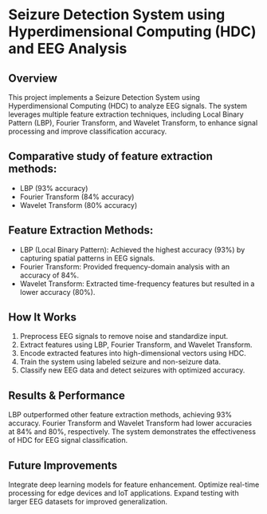 # Seizure Detection System using Hyperdimensional Computing (HDC) and EEG Analysis

## Overview
This project implements a Seizure Detection System using Hyperdimensional Computing (HDC) to analyze EEG signals. The system leverages multiple feature extraction techniques, including Local Binary Pattern (LBP), Fourier Transform, and Wavelet Transform, to enhance signal processing and improve classification accuracy.

## Comparative study of feature extraction methods:
- LBP (93% accuracy)
- Fourier Transform (84% accuracy)
- Wavelet Transform (80% accuracy)

## Feature Extraction Methods:
- LBP (Local Binary Pattern): Achieved the highest accuracy (93%) by capturing spatial patterns in EEG signals.
- Fourier Transform: Provided frequency-domain analysis with an accuracy of 84%.
- Wavelet Transform: Extracted time-frequency features but resulted in a lower accuracy (80%).

## How It Works
1. Preprocess EEG signals to remove noise and standardize input.
2. Extract features using LBP, Fourier Transform, and Wavelet Transform.
3. Encode extracted features into high-dimensional vectors using HDC.
4. Train the system using labeled seizure and non-seizure data.
5. Classify new EEG data and detect seizures with optimized accuracy.

## Results & Performance
LBP outperformed other feature extraction methods, achieving 93% accuracy.
Fourier Transform and Wavelet Transform had lower accuracies at 84% and 80%, respectively.
The system demonstrates the effectiveness of HDC for EEG signal classification.

## Future Improvements
Integrate deep learning models for feature enhancement.
Optimize real-time processing for edge devices and IoT applications.
Expand testing with larger EEG datasets for improved generalization.
